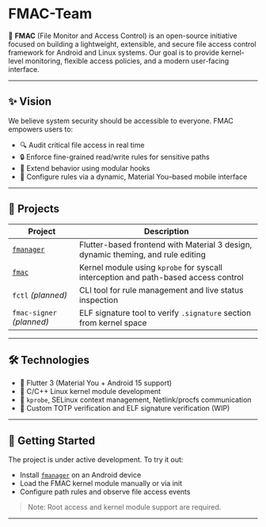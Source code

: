 # FMAC-Team

🔐 **FMAC** (File Monitor and Access Control) is an open-source initiative focused on building a lightweight, extensible, and secure file access control framework for Android and Linux systems. Our goal is to provide kernel-level monitoring, flexible access policies, and a modern user-facing interface.

---

## ✨ Vision

We believe system security should be accessible to everyone. FMAC empowers users to:

- 🔍 Audit critical file access in real time
- 🔒 Enforce fine-grained read/write rules for sensitive paths
- 🧩 Extend behavior using modular hooks
- 📱 Configure rules via a dynamic, Material You–based mobile interface

---

## 🚧 Projects

| Project | Description |
|---------|-------------|
| [`fmanager`](https://github.com/FMAC-Team/fmanager) | Flutter-based frontend with Material 3 design, dynamic theming, and rule editing |
| [`fmac`](https://github.com/FMAC-Team/fmac) | Kernel module using `kprobe` for syscall interception and path-based access control |
| `fctl` *(planned)* | CLI tool for rule management and live status inspection |
| `fmac-signer` *(planned)* | ELF signature tool to verify `.signature` section from kernel space |

---

## 🛠 Technologies

- 📱 Flutter 3 (Material You + Android 15 support)
- 🧬 C/C++ Linux kernel module development
- 🧩 `kprobe`, SELinux context management, Netlink/procfs communication
- 🔐 Custom TOTP verification and ELF signature verification (WIP)

---

## 🧪 Getting Started

The project is under active development. To try it out:

- Install [`fmanager`](https://github.com/FMAC-Team/fmanager) on an Android device
- Load the FMAC kernel module manually or via init
- Configure path rules and observe file access events

> Note: Root access and kernel module support are required.

---

